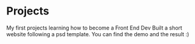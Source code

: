 # Projects
My first projects learning how to become a Front End Dev
Built a short website following a psd template.
You can find the demo and the result :)
